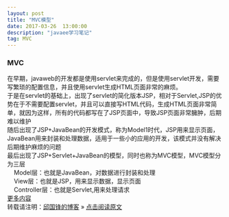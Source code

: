 ```yaml
---
layout: post
title: "MVC模型"
date: 2017-03-26  13:00:00
description: "javaee学习笔记"
tag: MVC 
---
```

### MVC
在早期，javaweb的开发都是使用servlet来完成的，但是使用servlet开发，需要写繁琐的配置信息，并且使用servlet生成HTML页面非常的麻烦。<br />
于是在servlet的基础上，出现了servlet的简化版本JSP，相对于Servlet,JSP的优势在于不需要配置servlet，并且可以直接写HTML代码，生成HTML页面非常简单，就因为这样，所有的代码都写在了JSP页面中，导致JSP页面非常臃肿，后期难以维护<br />
随后出现了JSP+JavaBean的开发模式，称为Model1时代，JSP用来显示页面，JavaBean用来封装和处理数据，适用于一些小的应用的开发，该模式并没有解决后期维护麻烦的问题<br />
最后出现了JSP+Servlet+JavaBean的模型，同时也称为MVC模型，MVC模型分为三层<br />
&nbsp;&nbsp;&nbsp;&nbsp;Model层：也就是JavaBean，对数据进行封装和处理<br />
&nbsp;&nbsp;&nbsp;&nbsp;View层：也就是JSP，用来显示数据，显示页面<br />
&nbsp;&nbsp;&nbsp;&nbsp;Controller层：也就是Servlet,用来处理请求<br />
[更多内容](http://baike.baidu.com/link?url=OZI0S4uzXy8lcXpqtEmN-Ag_mA_sZ372SOJQSAvAFgBDZeIIWxV_LvZQclX4fsH0HNwkdYLGvt-YJ9d63Jd12gQv9JmikH3N2WfSLwa1K3xU4qGK8YhTuf5OpF2i5B6Jv350qo4E1U6jVfpkaKs8CK)
<br />
转载请注明：[邱国锋的博客](http://qiuguofeng.com) » [点击阅读原文](http://qiuguofeng.com/2017/03/MVC模型/)

